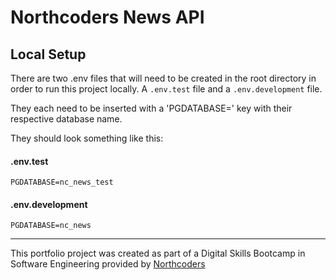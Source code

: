 # Northcoders News API

## Local Setup

There are two .env files that will need to be created in the root directory in order to run this project locally. A `.env.test` file and a `.env.development` file.

They each need to be inserted with a 'PGDATABASE=' key with their respective database name.

They should look something like this:

#### .env.test

`PGDATABASE=nc_news_test`

#### .env.development 

`PGDATABASE=nc_news`




--- 

This portfolio project was created as part of a Digital Skills Bootcamp in Software Engineering provided by [Northcoders](https://northcoders.com/)
